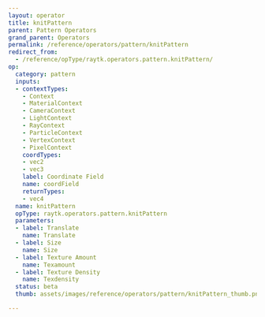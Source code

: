 ```yaml
---
layout: operator
title: knitPattern
parent: Pattern Operators
grand_parent: Operators
permalink: /reference/operators/pattern/knitPattern
redirect_from:
  - /reference/opType/raytk.operators.pattern.knitPattern/
op:
  category: pattern
  inputs:
  - contextTypes:
    - Context
    - MaterialContext
    - CameraContext
    - LightContext
    - RayContext
    - ParticleContext
    - VertexContext
    - PixelContext
    coordTypes:
    - vec2
    - vec3
    label: Coordinate Field
    name: coordField
    returnTypes:
    - vec4
  name: knitPattern
  opType: raytk.operators.pattern.knitPattern
  parameters:
  - label: Translate
    name: Translate
  - label: Size
    name: Size
  - label: Texture Amount
    name: Texamount
  - label: Texture Density
    name: Texdensity
  status: beta
  thumb: assets/images/reference/operators/pattern/knitPattern_thumb.png

---
```

